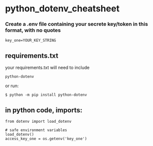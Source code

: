 # python_dotenv_cheatsheet



### Create a .env file containing your secrete key/token in this format, with no quotes
```
key_one=YOUR_KEY_STRING
```


## requirements.txt
your requirements.txt will need to include
```
python-dotenv
```
or run:
```
$ python -m pip install python-dotenv
```

## in python code, imports:
```
from dotenv import load_dotenv

# safe environment variables
load_dotenv()
access_key_one = os.getenv('key_one') 
```

